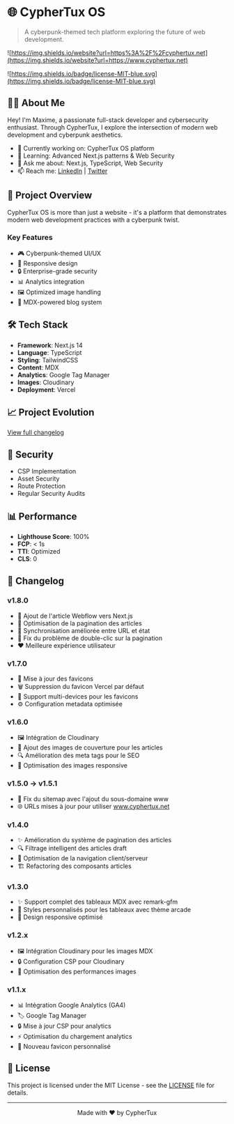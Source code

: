 # 🌐 CypherTux OS

> A cyberpunk-themed tech platform exploring the future of web development.
> 

![https://img.shields.io/website?url=https%3A%2F%2Fcyphertux.net](https://img.shields.io/website?url=https://www.cyphertux.net)

![https://img.shields.io/badge/license-MIT-blue.svg](https://img.shields.io/badge/license-MIT-blue.svg)

## 👨‍💻 About Me

Hey! I'm Maxime, a passionate full-stack developer and cybersecurity enthusiast. Through CypherTux, I explore the intersection of modern web development and cyberpunk aesthetics.

- 🔭 Currently working on: CypherTux OS platform
- 🌱 Learning: Advanced Next.js patterns & Web Security
- 💬 Ask me about: Next.js, TypeScript, Web Security
- 📫 Reach me: [LinkedIn](https://www.linkedin.com/in/evrardmaxime/) | [Twitter](https://twitter.com/Cyphertux)

## 🚀 Project Overview

CypherTux OS is more than just a website - it's a platform that demonstrates modern web development practices with a cyberpunk twist.

### Key Features

- 🎮 Cyberpunk-themed UI/UX
- 📱 Responsive design
- 🔒 Enterprise-grade security
- 📊 Analytics integration
- 🖼️ Optimized image handling
- 📝 MDX-powered blog system

## 🛠 Tech Stack

- **Framework**: Next.js 14
- **Language**: TypeScript
- **Styling**: TailwindCSS
- **Content**: MDX
- **Analytics**: Google Tag Manager
- **Images**: Cloudinary
- **Deployment**: Vercel

## 📈 Project Evolution

[View full changelog](https://www.cyphertux.net)

## 🔐 Security

- CSP Implementation
- Asset Security
- Route Protection
- Regular Security Audits

## 📊 Performance

- **Lighthouse Score**: 100%
- **FCP**: < 1s
- **TTI**: Optimized
- **CLS**: 0

## 📜 Changelog

### v1.8.0
- 📝 Ajout de l'article Webflow vers Next.js 
- 🔄 Optimisation de la pagination des articles
- 🤘 Synchronisation améliorée entre URL et état
- 🎯 Fix du problème de double-clic sur la pagination
- ❤️ Meilleure expérience utilisateur

### v1.7.0
- 🎨 Mise à jour des favicons
- 🗑️ Suppression du favicon Vercel par défaut
- 📱 Support multi-devices pour les favicons
- ⚙️ Configuration metadata optimisée

### v1.6.0
- 🖼️ Intégration de Cloudinary
- 📸 Ajout des images de couverture pour les articles
- 🔍 Amélioration des meta tags pour le SEO
- 📱 Optimisation des images responsive

### v1.5.0 → v1.5.1
- 🔧 Fix du sitemap avec l'ajout du sous-domaine www
- 🌐 URLs mises à jour pour utiliser www.cyphertux.net

### v1.4.0
- ✨ Amélioration du système de pagination des articles
- 🔍 Filtrage intelligent des articles draft
- 🎯 Optimisation de la navigation client/serveur
- 🏗️ Refactoring des composants articles

### v1.3.0 
- ✨ Support complet des tableaux MDX avec remark-gfm
- 🎨 Styles personnalisés pour les tableaux avec thème arcade
- 📱 Design responsive optimisé

### v1.2.x
- 🖼️ Intégration Cloudinary pour les images MDX
- 🔒 Configuration CSP pour Cloudinary
- 🎯 Optimisation des performances images

### v1.1.x
- 📊 Intégration Google Analytics (GA4)
- 🏷️ Google Tag Manager
- 🔒 Mise à jour CSP pour analytics
- ⚡ Optimisation du chargement analytics
- 🎨 Nouveau favicon personnalisé

## 📄 License

This project is licensed under the MIT License - see the [LICENSE](https://www.notion.so/cyphertux/LICENSE) file for details.

---

<p align="center">Made with ❤️ by CypherTux</p>

